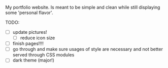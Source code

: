 My portfolio website. Is meant to be simple and clean while still displaying some 'personal flavor'.

TODO:

- [ ] update pictures!
  - [ ] reduce icon size
- [ ] finish pages!!!!
- [ ] go through and make sure usages of style are necessary and not better served through CSS modules
- [ ] dark theme (major!)

